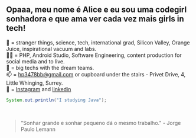 ## Opaaa, meu nome é Alice e eu sou uma codegirl sonhadora e que ama ver cada vez mais girls in tech!

💖 = stranger things, science, tech, international grad, Silicon Valley, Orange Juice, inspirational vacuum and labs. <br>
👩‍💻 = PHP, Android Studio, Software Engineering, content production for social media and to live. <br>
🌠 = big techs with the dream teams. <br>
📫 = hp3478bb@gmail.com or cupboard under the stairs - Privet Drive, 4, Little Whinging, Surrey. <br>
🔗 = [Instagram](https://www.instagram.com/__alicezinha/) and [linkedin](https://www.linkedin.com/in/alice-ara%C3%BAjo-3817931b7/)<br>

```Java
System.out.println("I studying Java");
```
<br>

> "Sonhar grande e sonhar pequeno dá o mesmo trabalho." - Jorge Paulo Lemann <br>


<!---
alicezinhaaa/alicezinhaaa is a ✨ special ✨ repository because its `README.md` (this file) appears on your GitHub profile.
You can click the Preview link to take a look at your changes.
--->
